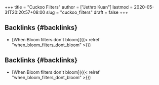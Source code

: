 +++
title = "Cuckoo Filters"
author = ["Jethro Kuan"]
lastmod = 2020-05-31T20:20:57+08:00
slug = "cuckoo_filters"
draft = false
+++

## Backlinks {#backlinks}

- [When Bloom filters don't bloom]({{< relref "when_bloom_filters_dont_bloom" >}})

## Backlinks {#backlinks}

- [When Bloom filters don't bloom]({{< relref "when_bloom_filters_dont_bloom" >}})
